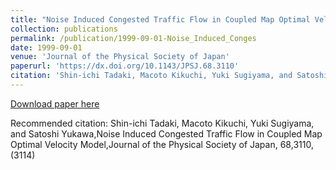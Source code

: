 ```yaml
---
title: "Noise Induced Congested Traffic Flow in Coupled Map Optimal Velocity Model"
collection: publications
permalink: /publication/1999-09-01-Noise_Induced_Conges
date: 1999-09-01
venue: 'Journal of the Physical Society of Japan'
paperurl: 'https://dx.doi.org/10.1143/JPSJ.68.3110'
citation: 'Shin-ichi Tadaki, Macoto Kikuchi, Yuki Sugiyama, and Satoshi Yukawa,Noise Induced Congested Traffic Flow in Coupled Map Optimal Velocity Model,Journal of the Physical Society of Japan, <bf>68</bf>,3110, (3114)'
---
```


<a href='https://dx.doi.org/10.1143/JPSJ.68.3110'>Download paper here</a>

Recommended citation: Shin-ichi Tadaki, Macoto Kikuchi, Yuki Sugiyama, and Satoshi Yukawa,Noise Induced Congested Traffic Flow in Coupled Map Optimal Velocity Model,Journal of the Physical Society of Japan, <bf>68</bf>,3110, (3114)